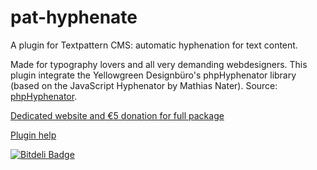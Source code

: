 # pat-hyphenate
A plugin for Textpattern CMS: automatic hyphenation for text content.

Made for typography lovers and all very demanding webdesigners. This plugin integrate the Yellowgreen Designbüro's php­Hyphe­nator library (based on the Java­Script Hyphe­nator by Ma­thias Nater). Source: [phpHyphenator](http://phphyphenator.yellowgreen.de/).

[Dedicated website and €5 donation for full package](http://pat-hyphenate.cara-tm.com/ "Go")

[Plugin help](http://pat-hyphenate.cara-tm.com/help "Go")


[![Bitdeli Badge](https://d2weczhvl823v0.cloudfront.net/cara-tm/pat-hyphenate/trend.png)](https://bitdeli.com/free "Bitdeli Badge")

